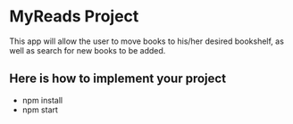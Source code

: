 # MyReads Project

This app will allow the user to move books to his/her desired bookshelf, as well as search for new books to be added. 

## Here is how to implement your project

* npm install
* npm start